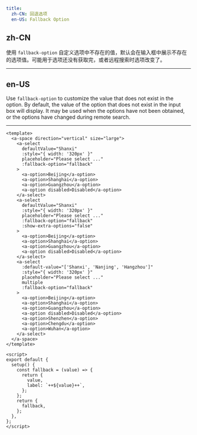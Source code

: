 ```yaml
title:
  zh-CN: 回退选项
  en-US: Fallback Option
```

## zh-CN

使用 `fallback-option` 自定义选项中不存在的值，默认会在输入框中展示不存在的选项值。可能用于选项还没有获取完，或者远程搜索时选项改变了。

---

## en-US

Use `fallback-option` to customize the value that does not exist in the option. By default, the value of the option that does not exist in the input box will display. It may be used when the options have not been obtained, or the options have changed during remote search.

---

```vue
<template>
  <a-space direction="vertical" size="large">
    <a-select
      defaultValue="Shanxi"
      :style="{ width: '320px' }"
      placeholder="Please select ..."
      :fallback-option="fallback"
    >
      <a-option>Beijing</a-option>
      <a-option>Shanghai</a-option>
      <a-option>Guangzhou</a-option>
      <a-option disabled>Disabled</a-option>
    </a-select>
    <a-select
      defaultValue="Shanxi"
      :style="{ width: '320px' }"
      placeholder="Please select ..."
      :fallback-option="fallback"
      :show-extra-options="false"
    >
      <a-option>Beijing</a-option>
      <a-option>Shanghai</a-option>
      <a-option>Guangzhou</a-option>
      <a-option disabled>Disabled</a-option>
    </a-select>
    <a-select
      :default-value="['Shanxi', 'Nanjing', 'Hangzhou']"
      :style="{ width: '320px' }"
      placeholder="Please select ..."
      multiple
      :fallback-option="fallback"
    >
      <a-option>Beijing</a-option>
      <a-option>Shanghai</a-option>
      <a-option>Guangzhou</a-option>
      <a-option disabled>Disabled</a-option>
      <a-option>Shenzhen</a-option>
      <a-option>Chengdu</a-option>
      <a-option>Wuhan</a-option>
    </a-select>
  </a-space>
</template>

<script>
export default {
  setup() {
    const fallback = (value) => {
      return {
        value,
        label: `++${value}++`,
      };
    };
    return {
      fallback,
    };
  },
};
</script>
```

